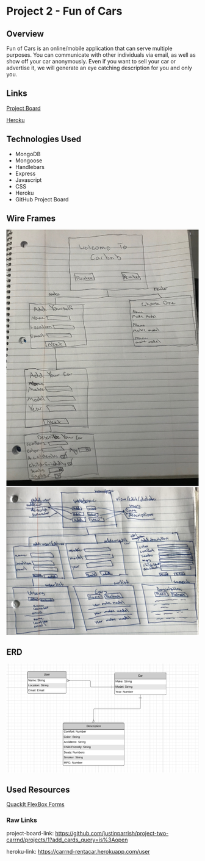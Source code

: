 # Project 2 - Fun of Cars

## Overview

<!-- CarRnD is an online application that is similar to the popular vacation rental application Airbnb.
The difference between Carbnb and Airbnb is simply instead of renting homes and venues, you are renting 
a car for your own creative use. -->
Fun of Cars is an online/mobile application that can serve multiple purposes. You can communicate with other individuals via email, as well as show off your car anonymously. Even if you want to sell your car or advertise it, we will generate an eye catching description for you and only you.



## Links

[Project Board](https://github.com/justinparrish/project-two-carrnd/projects/1?add_cards_query=is%3Aopen "GitHub Project Board")

[Heroku](https://carrnd-rentacar.herokuapp.com/user "CarRnD Link")

## Technologies Used

* MongoDB
* Mongoose
* Handlebars
* Express
* Javascript
* CSS
* Heroku
* GitHub Project Board

## Wire Frames

![atl text](public/images/wireframe-carbnb.jpeg "wire frame image")
![atl text](public/images/wireframe-2.jpg "second wire frame image")

## ERD

![atl text](public/images/new-erd.png "erd image")

## Used Resources
[QuackIt FlexBox Forms](https://www.quackit.com/html/html_editors/scratchpad/?example=/css/flexbox/tutorial/align_form_elements_with_flexbox_example_2 "used for forms")

### Raw Links
project-board-link: https://github.com/justinparrish/project-two-carrnd/projects/1?add_cards_query=is%3Aopen

heroku-link: https://carrnd-rentacar.herokuapp.com/user


